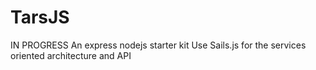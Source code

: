 # TarsJS
IN PROGRESS
An express nodejs starter kit
Use Sails.js for the services oriented architecture and API
